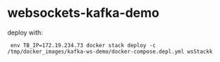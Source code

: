 # websockets-kafka-demo

deploy with:
```$xslt
 env TB_IP=172.19.234.73 docker stack deploy -c /tmp/docker_images/kafka-ws-demo/docker-compose.depl.yml wsStackk
```